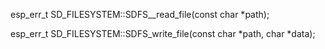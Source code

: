 esp_err_t SD_FILESYSTEM::SDFS__read_file(const char *path);

esp_err_t SD_FILESYSTEM::SDFS_write_file(const char *path, char *data);